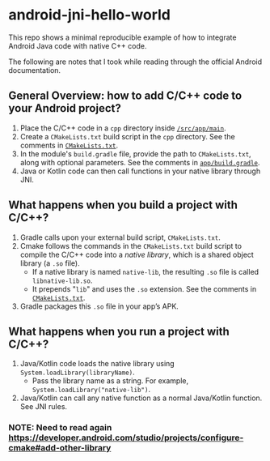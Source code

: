 # android-jni-hello-world

This repo shows a minimal reproducible example of how to integrate Android Java code with native C++
code.

The following are notes that I took while reading through the official Android documentation.

## General Overview: how to add C/C++ code to your Android project?

1. Place the C/C++ code in a `cpp` directory inside [`/src/app/main`](app/src/main).
2. Create a `CMakeLists.txt` build script in the `cpp` directory. See the comments in
   [`CMakeLists.txt`](app/src/main/cpp/CMakeLists.txt).
3. In the module's `build.gradle` file, provide the path to `CMakeLists.txt`, along with optional
   parameters. See the comments in [`app/build.gradle`](app/build.gradle).
4. Java or Kotlin code can then call functions in your native library through JNI.

## What happens when you build a project with C/C++?

1. Gradle calls upon your external build script, `CMakeLists.txt`.
2. Cmake follows the commands in the `CMakeLists.txt` build script to compile the C/C++ code into a
   *native library*, which is a shared object library (a `.so` file).
    - If a native library is named `native-lib`, the resulting `.so` file is called
      `libnative-lib.so`.
    - It prepends "`lib`" and uses the `.so` extension. See the comments in
      [`CMakeLists.txt`](app/src/main/cpp/CMakeLists.txt).
3. Gradle packages this `.so` file in your app’s APK.

## What happens when you run a project with C/C++?

1. Java/Kotlin code loads the native library using `System.loadLibrary(libraryName)`.
    - Pass the library name as a string. For example, `System.loadLibrary("native-lib")`.
2. Java/Kotlin can call any native function as a normal Java/Kotlin function. See JNI rules.

### NOTE: Need to read again https://developer.android.com/studio/projects/configure-cmake#add-other-library